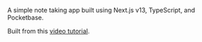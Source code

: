 A simple note taking app built using Next.js v13, TypeScript, and Pocketbase.

Built from this [video tutorial](https://www.youtube.com/watch?v=__mSgDEOyv8).
